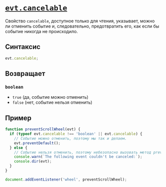 # [`evt.cancelable`](../index.md)

Свойство `cancelable`, доступное только для чтения, указывает, можно ли отменить событие и, следовательно, предотвратить его, как если бы событие никогда не происходило.

## Синтаксис

```js
evt.cancelable;
```

## Возвращает

### `boolean`

- `true` (да, событие можно отменить)
- `false` (нет, событие нельзя отменить)

## Пример

```js
function preventScrollWheel(evt) {
  if (typeof evt.cancelable !== 'boolean' || evt.cancelable) {
    // Событие можно отменить, поэтому мы так и делаем.
    evt.preventDefault();
  } else {
    // Событие нельзя отменить, поэтому небезопасно вызовать метод preventDefault().
    console.warn(`The following event couldn't be canceled:`);
    console.dir(evt);
  }
}

document.addEventListener('wheel', preventScrollWheel);
```
